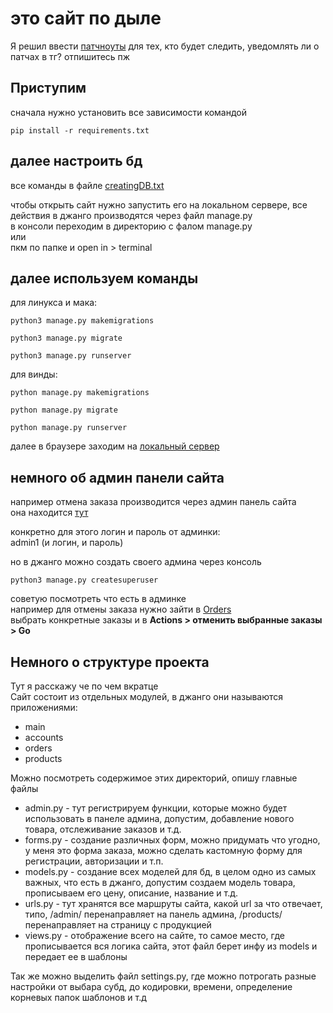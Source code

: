 # это сайт по дыле

Я решил ввести [патчноуты](https://github.com/whtslv7837/musicstore/blob/master/patchnotes.md) для тех, кто будет следить, 
уведомлять ли о патчах в тг? отпишитесь пж

## Приступим ##

сначала нужно установить все зависимости командой
```terminal
pip install -r requirements.txt
```

## далее настроить бд ##
все команды в файле [creatingDB.txt](https://github.com/whtslv7837/musicstore/blob/master/creatingDB.txt)

чтобы открыть сайт нужно запустить его на локальном сервере, все действия в джанго производятся через файл manage.py<br>
в консоли переходим в директорию с фалом manage.py<br> или <br>пкм по папке и open in > terminal

## далее используем команды ##
для линукса и мака:
```terminal
python3 manage.py makemigrations
```

```
python3 manage.py migrate
```

```
python3 manage.py runserver
```
для винды:
```terminal
python manage.py makemigrations
```

```
python manage.py migrate
```

```
python manage.py runserver
```

далее в браузере заходим на [локальный сервер](http://127.0.0.1:8000/)

## немного об админ панели сайта ##

например отмена заказа производится через админ панель сайта<br>
она находится [тут](http://127.0.0.1:8000/admin/)

конкретно для этого логин и пароль от админки:<br>
admin1 (и логин, и пароль)

но в джанго можно создать своего админа через консоль

```terminal
python3 manage.py createsuperuser
```
советую посмотреть что есть в админке<br>
например для отмены заказа нужно зайти в [Orders](http://127.0.0.1:8000/admin/orders/order/)<br>
выбрать конкретные заказы и в <strong>Actions > отменить выбранные заказы > Go </strong>

## Немного о структуре проекта ##

Тут я расскажу че по чем вкратце<br>
Сайт состоит из отдельных модулей, в джанго они называются приложениями:<br>
<ul>
    <li>main</li>
    <li>accounts</li>
    <li>orders</li>
    <li>products</li>
</ul>

Можно посмотреть содержимое этих директорий, опишу главные файлы

<ul>
    <li>admin.py - тут регистрируем функции, которые можно будет использовать в панеле админа,
        допустим, добавление нового товара, отслеживание заказов и т.д.</li>
    <li>forms.py - создание различных форм, можно придумать что угодно,
        у меня это форма заказа, можно сделать кастомную форму для регистрации, авторизации и т.п.</li>
    <li>models.py - создание всех моделей для бд, в целом одно из самых важных, что есть
        в джанго, допустим создаем модель товара, прописываем его цену, описание, название и т.д.</li>
    <li>urls.py - тут хранятся все маршруты сайта, какой url за что отвечает, типо, /admin/ перенаправляет на панель админа,
        /products/ перенаправляет на страницу с продукцией</li>
    <li>views.py - отображение всего на сайте, то самое место, где прописывается вся логика
        сайта, этот файл берет инфу из models и передает ее в шаблоны</li>
</ul>

Так же можно выделить файл settings.py, где можно потрогать разные настройки
от выбара субд, до кодировки, времени, определение корневых папок шаблонов и т.д
